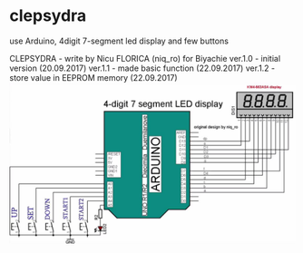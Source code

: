# clepsydra
use Arduino, 4digit 7-segment led display and few buttons

CLEPSYDRA - write by Nicu FLORICA (niq_ro) for Biyachie
ver.1.0 - initial version (20.09.2017)
ver.1.1 - made basic function (22.09.2017)
ver.1.2 - store value in EEPROM memory (22.09.2017)
![schematic](https://github.com/tehniq3/clepsydra/blob/master/schema_de_baza.jpg)
